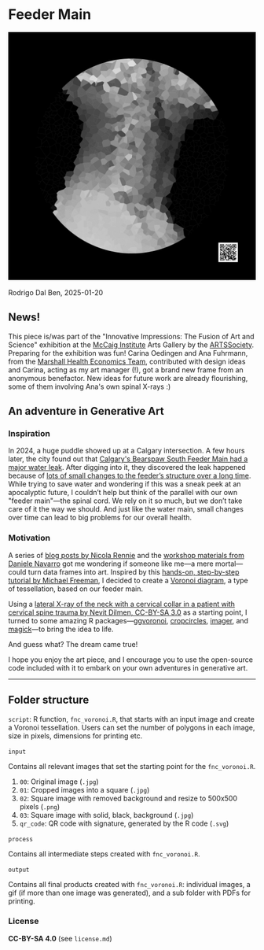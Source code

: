 # Feeder Main

![](./output/feeder_main.gif)

Rodrigo Dal Ben, 2025-01-20

## News! 

This piece is/was part of the "Innovative Impressions: The Fusion of Art and Science" exhibition at the [McCaig Institute](https://mccaig.ucalgary.ca/) Arts Gallery by the [ARTSSociety](https://artssocietyucalgary.ca/). 
Preparing for the exhibition was fun! Carina Oedingen and Ana Fuhrmann, from the [Marshall Health Economics Team](https://cumming.ucalgary.ca/research/health-economics/home#:~:text=Deborah%20Marshall%20and%20her%20team,patient%20engagement%20and%20patient%20centeredness.), 
contributed with design ideas and Carina, acting as my art manager (!), got a brand new frame from an anonymous benefactor.
New ideas for future work are already flourishing, some of them involving Ana's own spinal X-rays :)

## An adventure in Generative Art

### Inspiration
In 2024, a huge puddle showed up at a Calgary intersection. A few hours later, the city found out that [Calgary's Bearspaw South Feeder Main had a major water leak](https://globalnews.ca/news/10626802/calgary-feeder-main-break-ballpark-cost/). 
After digging into it, they discovered the leak happened because of [lots of small changes to the feeder’s structure over a long time](https://www.cbc.ca/news/canada/calgary/calgary-bearspaw-south-feeder-main-preliminary-findings-1.7385334#:~:text=Built%20in%201975%2C%20the%20feeder,the%20city's%20treated%20water%20supply.). 
While trying to save water and wondering if this was a sneak peek at an apocalyptic future, I couldn’t help but think of the parallel with our own "feeder main"—the spinal cord. 
We rely on it so much, but we don’t take care of it the way we should. And just like the water main, small changes over time can lead to big problems for our overall health.

### Motivation
A series of [blog posts by Nicola Rennie](https://nrennie.rbind.io/blog/getting-started-generative-art/) and the [workshop materials from Daniele Navarro](https://art-from-code.netlify.app/) got me wondering if someone like me—a mere mortal—could turn data frames into art. 
Inspired by this [hands-on, step-by-step tutorial by Michael Freeman](http://mfviz.com/r-image-art/), I decided to create a [Voronoi diagram](https://en.wikipedia.org/wiki/Voronoi_diagram), a type of tessellation, based on our feeder main.

Using a [lateral X-ray of the neck with a cervical collar in a patient with cervical spine trauma by Nevit Dilmen, CC-BY-SA 3.0](https://commons.wikimedia.org/wiki/File:Medical_X-Ray_imaging_RAH06_nevit.jpg) as a starting point, 
I turned to some amazing R packages—[ggvoronoi](https://github.com/garretrc/ggvoronoi), [cropcircles](https://github.com/doehm/cropcircles), [imager](https://asgr.github.io/imager/), and [magick](https://docs.ropensci.org/magick/articles/intro.html#read-and-write)—to bring the idea to life.

And guess what? The dream came true!  

I hope you enjoy the art piece, and I encourage you to use the open-source code included with it to embark on your own adventures in generative art.

***

## Folder structure

`script`: R function, `fnc_voronoi.R`, that starts with an input image and create a Voronoi tessellation. Users can set the number of polygons in each image, size in pixels, dimensions for printing etc.

`input` 

  Contains all relevant images that set the starting point for the `fnc_voronoi.R`. 

  1. `00`: Original image (`.jpg`)
  2. `01`: Cropped images into a square (`.jpg`)
  3. `02`: Square image with removed background and resize to 500x500 pixels (`.png`)
  4. `03`: Square image with solid, black, background (`.jpg`)
  5. `qr_code`: QR code with signature, generated by the R code (`.svg`)

`process`

  Contains all intermediate steps created with `fnc_voronoi.R`. 
  
`output`

  Contains all final products created with `fnc_voronoi.R`: individual images, a gif (if more than one image was generated), and a sub folder with PDFs for printing.


### License

**CC-BY-SA 4.0** (see `license.md`)
